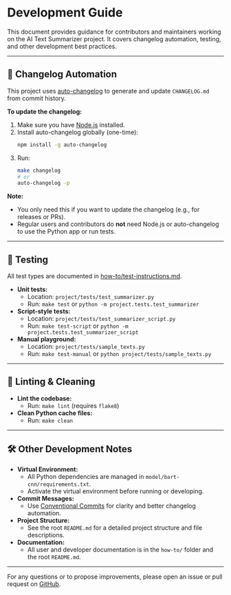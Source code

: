 # Development Guide

This document provides guidance for contributors and maintainers working on the AI Text Summarizer project. It covers changelog automation, testing, and other development best practices.

---

## 📝 Changelog Automation

This project uses [auto-changelog](https://github.com/CookPete/auto-changelog) to generate and update `CHANGELOG.md` from commit history.

**To update the changelog:**
1. Make sure you have [Node.js](https://nodejs.org/) installed.
2. Install auto-changelog globally (one-time):
   ```bash
   npm install -g auto-changelog
   ```
3. Run:
   ```bash
   make changelog
   # or
   auto-changelog -p
   ```

**Note:**
- You only need this if you want to update the changelog (e.g., for releases or PRs).
- Regular users and contributors do **not** need Node.js or auto-changelog to use the Python app or run tests.

---

## 🧪 Testing

All test types are documented in [how-to/test-instructions.md](how-to/test-instructions.md).

- **Unit tests:**
  - Location: `project/tests/test_summarizer.py`
  - Run: `make test` or `python -m project.tests.test_summarizer`
- **Script-style tests:**
  - Location: `project/tests/test_summarizer_script.py`
  - Run: `make test-script` or `python -m project.tests.test_summarizer_script`
- **Manual playground:**
  - Location: `project/tests/sample_texts.py`
  - Run: `make test-manual` or `python project/tests/sample_texts.py`

---

## 🧹 Linting & Cleaning

- **Lint the codebase:**
  - Run: `make lint` (requires `flake8`)
- **Clean Python cache files:**
  - Run: `make clean`

---

## 🛠️ Other Development Notes

- **Virtual Environment:**
  - All Python dependencies are managed in `model/bart-cnn/requirements.txt`.
  - Activate the virtual environment before running or developing.
- **Commit Messages:**
  - Use [Conventional Commits](https://www.conventionalcommits.org/) for clarity and better changelog automation.
- **Project Structure:**
  - See the root `README.md` for a detailed project structure and file descriptions.
- **Documentation:**
  - All user and developer documentation is in the `how-to/` folder and the root `README.md`.

---

For any questions or to propose improvements, please open an issue or pull request on [GitHub](https://github.com/jatinderbhola/ai-text-summarizer). 